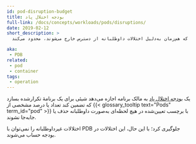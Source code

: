 ```yaml
---
id: pod-disruption-budget
title: بودجه اختلال پاد
full-link: /docs/concepts/workloads/pods/disruptions/
date: 2019-02-12
short_description: >
  شیئی که تعداد پادهای یک برنامهٔ تکرارشده را که هم‌زمان به‌دلیل اختلالات داوطلبانه از دسترس خارج می‌شوند، محدود می‌کند.

aka:
 - PDB
related:
 - pod
 - container
tags:
 - operation
---
```


 یک [بودجه اختلال پاد](/docs/concepts/workloads/pods/disruptions/) به مالک برنامه اجازه می‌دهد
 شیئی برای یک برنامهٔ تکرارشده بسازد که تضمین کند تعداد یا درصد مشخصی از
 {{< glossary_tooltip text="Pods" term_id="pod" >}} با برچسب تعیین‌شده در هیچ لحظه‌ای
 به‌صورت داوطلبانه حذف یا جابه‌جا نشوند.

<!--more--> 

اختلالات غیرداوطلبانه را نمی‌توان با PDB جلوگیری کرد؛ با این حال، این اختلالات در بودجه حساب می‌شوند.
